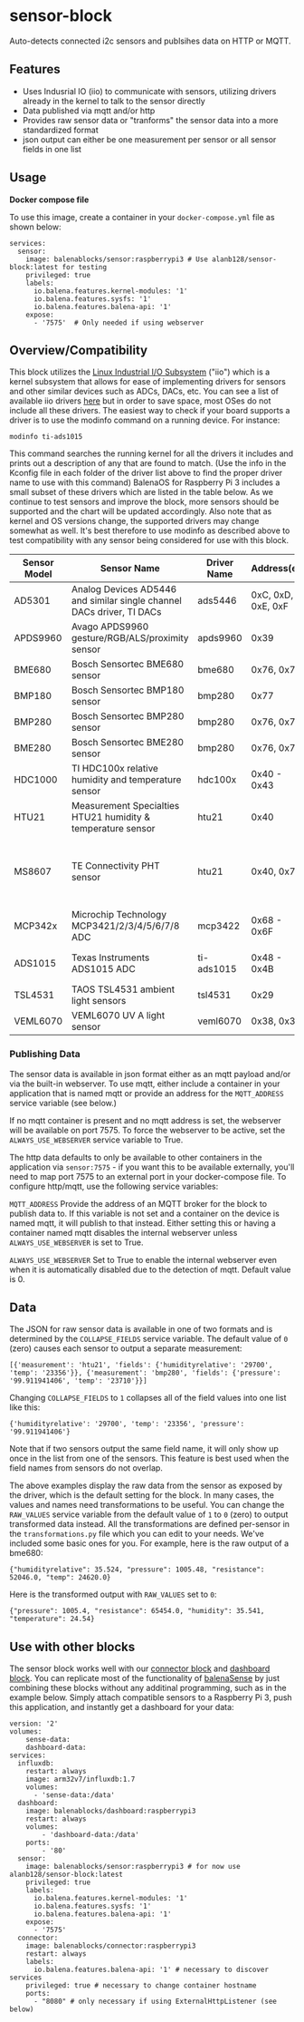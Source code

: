 # sensor-block
Auto-detects connected i2c sensors and publsihes data on HTTP or MQTT.

## Features
- Uses Indusrial IO (iio) to communicate with sensors, utilizing drivers already in the kernel to talk to the sensor directly
- Data published via mqtt and/or http
- Provides raw sensor data or "tranforms" the sensor data into a more standardized format 
- json output can either be one measurement per sensor or all sensor fields in one list 

## Usage

**Docker compose file**

To use this image, create a container in your `docker-compose.yml` file as shown below:

```
services:
  sensor:
    image: balenablocks/sensor:raspberrypi3 # Use alanb128/sensor-block:latest for testing
    privileged: true
    labels:
      io.balena.features.kernel-modules: '1'
      io.balena.features.sysfs: '1'
      io.balena.features.balena-api: '1'
    expose:
      - '7575'  # Only needed if using webserver
```

## Overview/Compatibility
This block utilizes the [Linux Industrial I/O Subsystem](https://wiki.analog.com/software/linux/docs/iio/iio) ("iio") which is a kernel subsystem that allows for ease of implementing drivers for sensors and other similar devices such as ADCs, DACs, etc.  You can see a list of available iio drivers [here](https://git.kernel.org/pub/scm/linux/kernel/git/stable/linux.git/tree/drivers/iio?h=linux-5.4.y) but in order to save space, most OSes do not include all these drivers. The easiest way to check if your board supports a driver is to use the modinfo command on a running device. For instance:
```
modinfo ti-ads1015
```
This command searches the running kernel for all the drivers it includes and prints out a description of any that are found to match. (Use the info in the Kconfig file in each folder of the driver list above to find the proper driver name to use with this command) BalenaOS for Raspberry Pi 3 includes a small subset of these drivers which are listed in the table below. As we continue to test sensors and improve the block, more sensors should be supported and the chart will be updated accordingly. Also note that as kernel and OS versions change, the supported drivers may change somewhat as well. It's best therefore to use modinfo as described above to test compatibility with any sensor being considered for use with this block.

| Sensor Model | Sensor Name | Driver Name | Address(es) | Tested? |
| ------------ | ----------- | ----------- | ----------- | ------- |
| AD5301 | Analog Devices AD5446 and similar single channel DACs driver, TI DACs | ads5446 | 0xC, 0xD, 0xE, 0xF | Not tested |
| APDS9960 | Avago APDS9960 gesture/RGB/ALS/proximity sensor | apds9960 | 0x39 | Yes, NOT working |
| BME680 | Bosch Sensortec BME680 sensor | bme680 | 0x76, 0x77 | Yes, works |
| BMP180 | Bosch Sensortec BMP180 sensor | bmp280 | 0x77 | Not tested |
| BMP280 | Bosch Sensortec BMP280 sensor | bmp280 | 0x76, 0x77 | Yes, works |
| BME280 | Bosch Sensortec BME280 sensor | bmp280 | 0x76, 0x77 | Yes, works |
| HDC1000 | TI HDC100x relative humidity and temperature sensor | hdc100x | 0x40 - 0x43 | Not tested |
| HTU21 | Measurement Specialties HTU21 humidity & temperature sensor | htu21 | 0x40 | Yes, works |
| MS8607 | TE Connectivity PHT sensor | htu21 | 0x40, 0x76 | Yes, works partially (no pressure reading) |
| MCP342x | Microchip Technology MCP3421/2/3/4/5/6/7/8 ADC | mcp3422 | 0x68 - 0x6F | Not tested |
| ADS1015 | Texas Instruments ADS1015 ADC | ti-ads1015 | 0x48 - 0x4B | Yes, NOT working |
| TSL4531 | TAOS TSL4531 ambient light sensors | tsl4531 | 0x29 | Not tested |
| VEML6070 | VEML6070 UV A light sensor | veml6070 | 0x38, 0x39 | Yes, works |


### Publishing Data

The sensor data is available in json format either as an mqtt payload and/or via the built-in webserver. To use mqtt, either include a container in your application that is named mqtt or provide an address for the `MQTT_ADDRESS` service variable (see below.)

If no mqtt container is present and no mqtt address is set, the webserver will be available on port 7575. To force the webserver to be active, set the `ALWAYS_USE_WEBSERVER` service variable to True.

The http data defaults to only be available to other containers in the application via `sensor:7575` - if you want this to be available externally, you'll need to map port 7575 to an external port in your docker-compose file. To configure http/mqtt, use the following service variables:

`MQTT_ADDRESS` 	Provide the address of an MQTT broker for the block to publish data to. If this variable is not set and a container on the device is named mqtt, it will publish to that instead. Either setting this or having a container named mqtt disables the internal webserver unless `ALWAYS_USE_WEBSERVER` is set to True.

`ALWAYS_USE_WEBSERVER` 	Set to True to enable the internal webserver even when it is automatically disabled due to the detection of mqtt. Default value is 0.


## Data

The JSON for raw sensor data is available in one of two formats and is determined by the `COLLAPSE_FIELDS` service variable. The default value of `0` (zero) causes each sensor to output a separate measurement:
```
[{'measurement': 'htu21', 'fields': {'humidityrelative': '29700', 'temp': '23356'}}, {'measurement': 'bmp280', 'fields': {'pressure': '99.911941406', 'temp': '23710'}}]
```

Changing `COLLAPSE_FIELDS` to `1` collapses all of the field values into one list like this:
```
{'humidityrelative': '29700', 'temp': '23356', 'pressure': '99.911941406'}
```
Note that if two sensors output the same field name, it will only show up once in the list from one of the sensors. This feature is best used when the field names from sensors do not overlap.

The above examples display the raw data from the sensor as exposed by the driver, which is the default setting for the block. In many cases, the values and names need transformations to be useful. You can change the `RAW_VALUES` service variable from the default value of `1` to `0` (zero) to output transformed data instead. All the transformations are defined per-sensor in the `transformations.py` file which you can edit to your needs. We've included some basic ones for you. For example, here is the raw output of a bme680:
```
{"humidityrelative": 35.524, "pressure": 1005.48, "resistance": 52046.0, "temp": 24620.0}
```
Here is the transformed output with `RAW_VALUES` set to `0`:
```
{"pressure": 1005.4, "resistance": 65454.0, "humidity": 35.541, "temperature": 24.54}
```


## Use with other blocks

The sensor block works well with our [connector block](https://github.com/balenablocks/connector) and [dashboard block](https://github.com/balenablocks/dashboard). You can replicate most of the functionality of [balenaSense](https://github.com/balenalabs/balena-sense) by just combining these blocks without any additinal programming, such as in the example below. Simply attach compatible sensors to a Raspberry Pi 3, push this application, and instantly get a dashboard for your data:

```
version: '2'
volumes:
    sense-data:
    dashboard-data:
services:
  influxdb:
    restart: always
    image: arm32v7/influxdb:1.7
    volumes:
      - 'sense-data:/data'
  dashboard:
    image: balenablocks/dashboard:raspberrypi3
    restart: always
    volumes:
        - 'dashboard-data:/data'
    ports:
        - '80'
  sensor:
    image: balenablocks/sensor:raspberrypi3 # for now use alanb128/sensor-block:latest
    privileged: true
    labels:
      io.balena.features.kernel-modules: '1'
      io.balena.features.sysfs: '1'
      io.balena.features.balena-api: '1'
    expose:
      - '7575'
  connector:
    image: balenablocks/connector:raspberrypi3
    restart: always
    labels:
      io.balena.features.balena-api: '1' # necessary to discover services
    privileged: true # necessary to change container hostname
    ports:
      - "8080" # only necessary if using ExternalHttpListener (see below)
  ```
